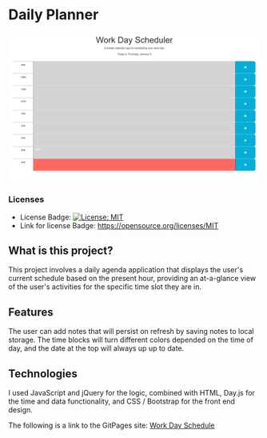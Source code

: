 # Daily Planner
![Screenshot](./assets/WorkDayScheduler.png)

### Licenses
* License Badge: [![License: MIT](https://img.shields.io/badge/License-MIT-yellow.svg)](https://opensource.org/licenses/MIT)
* Link for license Badge: https://opensource.org/licenses/MIT

## What is this project?
This project involves a daily agenda application that displays the user's current schedule based on the present hour, providing an at-a-glance view of the user's activities for the specific time slot they are in.

## Features
The user can add notes that will persist on refresh by saving notes to local storage. The time blocks will turn different colors depended on the time of day, and the date at the top will always up up to date. 

## Technologies
I used JavaScript and jQuery for the logic, combined with HTML, Day.js for the time and data functionality, and CSS / Bootstrap for the front end design. 

The following is a link to the GitPages site: [Work Day Schedule](https://kenny4297.github.io/Daily-Planner/)



